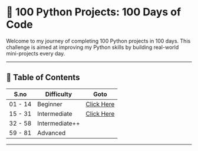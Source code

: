 # 🐍 100 Python Projects: 100 Days of Code

Welcome to my journey of completing 100 Python projects in 100 days. This challenge is aimed at improving my Python skills by building real-world mini-projects every day.

---

## 📅 Table of Contents

|  S.no   | Difficulty       | Goto                                     |
|---------|------------------|------------------------------------------|
| 01 - 14 | Beginner         | [Click Here](Beginner/README.md)         |
| 15 - 31 | Intermediate     | [Click Here](Intermediate/README.md)     |
| 32 - 58 | Intermediate++   |                                          |
| 59 - 81 | Advanced         |                                          |


---